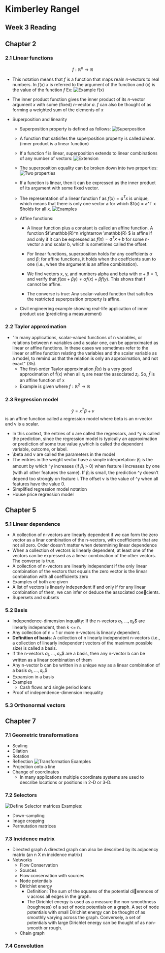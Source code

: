 # Kimberley Rangel
## Week 3 Reading

## Chapter 2
### 2.1 Linear functions
$$f : \mathbb{R}^n \rightarrow \mathbb{R}$$
- This notation means that $f$ is a function that maps realn $n$-vectors to real numbers.
In $f(x)$ $x$ is referred to the argument of the function and $(x)$ is the value of the function $f$
Ex: 
![Example f(x)](/img/Week3_1.png)
- The inner product function gives the inner product of its *n*-vector argument *x* with some (fixed) *n*-vector *a*. *f* can also be thought of as forming a weighted sum of the elements of *x*

- Superposition and linearity
    - Superposition property is defined as follows:
    ![Superposition](/img/Week3_2.png)
    - A function that satisifes the superposition property is called *linear*. (inner product is a linear function)
    - If a function f is linear, superposition extends to linear combinations of any number of vectors:
    ![Extension](/img/Week3_3.png)
    - The superposition equality can be broken down into two properties: 
    ![Two properties](/img/Week3_4.png)
    - If a function is linear, then it can be expressed as the inner product of its argument with some fixed vector.
    - The representation of a linear function f as $f(x) = a^T x$ is unique, which means that there is only one vector a for which $f(x) = a^T x $holds for all x.
    ![Examples](/img/Week3_5.png)

    - Affine functions:
        - A linear function plus a constant is called an affine function. A function $f:\mathbb{R}^n \rightarrow \mathbb{R} $ is affine if and only if it can be expressed as $f(x) = a^T x + b$ for some n-vector a and scalar b, which is sometimes called the offset.

        - For linear functions, superposition holds for any coeffcients $\alpha$ and $\beta$; for affine functions, it holds when the coeffcients sum to one (i.e., when the argument is an affine combination).
        - We find vectors x, y, and numbers alpha and beta with
        $\alpha + \beta = 1$, and verify that $f(\alpha x+\beta y) \neq \alpha f(x)+\beta f(y)$. This shows that f cannot be affine.
        - The converse is true: Any scalar-valued function that satisfies the restricted superposition property is affine. 
    - Civil engineering example showing real-life application of inner product use (predicting a measurement)
### 2.2 Taylor approximation
- "In many applications, scalar-valued functions of n variables, or relations between n variables and a scalar one, can be approximated as linear or affine functions. In these cases we sometimes refer to the linear or affine function relating the variables and the scalar variable as a model, to remind us that the relation is only an approximation, and not exact" (35).
    - The first-order Taylor approximation $\hat{f}(x)$ is a very good approximation of f(x) when all $x_i$ are near the associated $z_i$. So, $\hat{f}$ is an affine function of x
    - Example is given where $f: \mathbb{R}^2 \rightarrow \mathbb{R}$
### 2.3 Regression model
$$\hat{y} = x^T\beta + v$$ is an affine function called a regression model where beta is an n-vector and v is a scalar. 
- In this context, the entries of x are called the regressors, and ^y is called the prediction, since the regression model is typically an approximation or prediction of some true value y,which is called the dependent variable, outcome, or label.
- \beta and v are called the parameters in the model
- The entries in the weight vector have a simple interpretation: $\beta_i$ is the amount by which ^y increases (if $\beta_i$ > 0) when feature i increases by one (with all other features the same). If $\beta_i$ is small, the prediction ^y doesn't depend too strongly on feature i. The offset v is the value of ^y when all features have the value 0.
- Simplified regression model notation
- House price regression model

## Chapter 5
### 5.1 Linear dependence
- A collection of n-vectors are linearly dependent if we can form the zero vector as a linar combination of the n-vectors, with coefficients that are not all zero. Order doesn't matter when determining linear dependence
- When a collection of vectors is linearly dependent, at least one of the vectors can be expressed as a linear combination of the other vectors. The converse is true.
- A collection of n-vectors are linearly independent if the only linear combination of the vectors that equals the zero vector is the linear combination with all coefficients zero
- Examples of both are given
- A list of vectors is linearly independent if and only if for any linear
combination of them, we can infer or deduce the associated coecients.
- Supersets and subsets
### 5.2 Basis
- Independence-dimension inquality: If the n-vectors $a_1,...,a_k$$ are linearly independent, then k <= n.
- Any collection of n + 1 or more n-vectors is linearly dependent.
- **Definition of basis**: A collection of n linearly independent n-vectors (i.e., a collection of linearly
independent vectors of the maximum possible size) is called a basis.
- If the n-vectors $a_1,...,a_n$$ are a basis, then any n-vector b can be written as a linear combination
of them
- Any n-vector b can be written in a unique way as a linear combination of a basis  $a_1,...,a_n$$
- Expansion in a basis
- Examples
    - Cash flows and single period loans
- Proof of independence-dimension inequality
### 5.3 Orthonormal vectors

## Chapter 7
### 7.1 Geometric transformations
- Scaling
- Dilation
- Rotation
- Reflection
![Transformation Examples](/img/Week3_6.png)
- Projection onto a line
- Change of coordinates
    - In many applications multiple coordinate systems are used to describe locations or positions in 2-D or 3-D.
### 7.2 Selectors
![Define Selector matrices](/img/Week3_7.png)
Examples:
- Down-sampling
- Image cropping
- Permutation matrices
### 7.3 Incidence matrix
- Directed graph
A directed graph can also be described by its adjacency matrix (an n X m incidence matrix)
- Networks
    - Flow Conservation
    - Sources
    - Flow conservation with sources
    - Node potentials
    - Dirichlet energy
        - Definition: The sum of the squares of the potential dierences of v across all edges in the graph.
        - The Dirichlet energy is used as a measure the non-smoothness (roughness) of a set of node potentials on a graph. A set of node potentials with small Dirichlet energy can be thought of as smoothly varying across the graph. Conversely, a set of potentials with large Dirichlet energy can be thought of as non-smooth or rough.
    - Chain graph
### 7.4 Convolution
